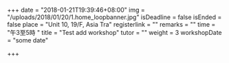 +++
date = "2018-01-21T19:39:46+08:00"
img = "/uploads/2018/01/20/1.home_loopbanner.jpg"
isDeadline = false
isEnded = false
place = "Unit 10, 19/F, Asia Tra"
registerlink = ""
remarks = ""
time = "午3至5時 "
title = "Test add workshop"
tutor = ""
weight = 3
workshopDate = "some date"

+++
